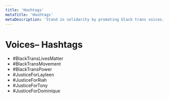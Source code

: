 ```yaml
---
title: 'Hashtags'
metaTitle: 'Hashtags'
metaDescription: 'Stand in solidarity by promoting black trans voices.'
---
```


# Voices– Hashtags

- #BlackTransLivesMatter
- #BlackTransMovement
- #BlackTransPower
- #JusticeForLayleen
- #JusticeForRiah
- #JusticeForTony
- #JusticeForDominique